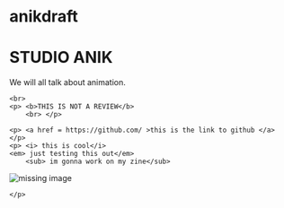 # anikdraft
<!Doctype html>
<html>
<body>
<h1> STUDIO ANIK </h1>
    <p> We will all talk about animation. </p>
    
    <br>
    <p> <b>THIS IS NOT A REVIEW</b>
        <br> </p>
   
    <p> <a href = https://github.com/ >this is the link to github </a> </p>
    <p> <i> this is cool</i>
    <em> just testing this out</em>
        <sub> im gonna work on my zine</sub>
        
<img src="tumblr_photo.jpg" alt="missing image">
    
    
    
    
    
    
    </p>
    
    
    
    
    
   
</body>







 </html>
